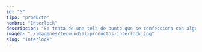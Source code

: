 ```yaml
---
id: "5"
tipo: "producto"
nombre: "Interlock"
descripcion: "Se trata de una tela de punto que se confecciona con algodón crudo que se caracteriza por ser flexible, suave y ligeramente elástica. Por la estructura del tejido se suele emplear para elaborar ropa infantil, tops, camisetas, faldas, vestidos, pijamas, ropa para yoga, para el gimnasio o para hacer deporte en general."
imagen: "./imagenes/texmundial-productos-interlock.jpg"
slug: "interlock"
---
```

